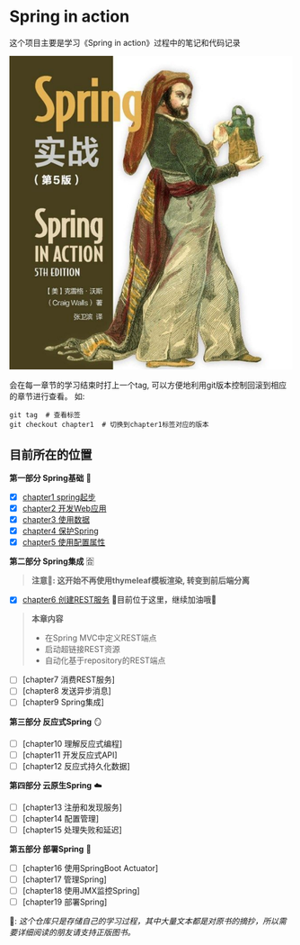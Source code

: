 # Spring in action

这个项目主要是学习《Spring in action》过程中的笔记和代码记录


![Spring in action](docs/images/book.png)


会在每一章节的学习结束时打上一个tag, 可以方便地利用git版本控制回滚到相应的章节进行查看。
如:
```shell
git tag  # 查看标签
git checkout chapter1  # 切换到chapter1标签对应的版本
```



## 目前所在的位置

**第一部分 Spring基础** 🧱
* [x] [chapter1 spring起步](docs/chapter1.md) 
* [x] [chapter2 开发Web应用](docs/chapter2.md) 
* [x] [chapter3 使用数据](docs/chapter3.md) 
* [x] [chapter4 保护Spring](docs/chapter4.md) 
* [x] [chapter5 使用配置属性](docs/chapter5.md) 

**第二部分 Spring集成** 🈴
> **注意📢: 这开始不再使用thymeleaf模板渲染, 转变到前后端分离**
* [x] [chapter6 创建REST服务](docs/chapter6.md) 🚩目前位于这里，继续加油哦💪
> **本章内容**
> * 在Spring MVC中定义REST端点 
> * 启动超链接REST资源 
> * 自动化基于repository的REST端点
* [ ] [chapter7 消费REST服务]
* [ ] [chapter8 发送异步消息]
* [ ] [chapter9 Spring集成]

**第三部分 反应式Spring** 🪞
* [ ] [chapter10 理解反应式编程]
* [ ] [chapter11 开发反应式API]
* [ ] [chapter12 反应式持久化数据]

**第四部分 云原生Spring** ☁️
* [ ] [chapter13 注册和发现服务]
* [ ] [chapter14 配置管理]
* [ ] [chapter15 处理失败和延迟]

**第五部分 部署Spring** 🔩
* [ ] [chapter16 使用SpringBoot Actuator]
* [ ] [chapter17 管理Spring]
* [ ] [chapter18 使用JMX监控Spring]
* [ ] [chapter19 部署Spring]

📢: *这个仓库只是存储自己的学习过程，其中大量文本都是对原书的摘抄，所以需要详细阅读的朋友请支持正版图书。*